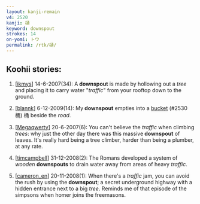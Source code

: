 ```yaml
---
layout: kanji-remain
v4: 2520
kanji: 樋
keyword: downspout
strokes: 14
on-yomi: トウ
permalink: /rtk/樋/
---
```


## Koohii stories: 

1) [<a href="http://kanji.koohii.com/profile/ikmys">ikmys</a>] 14-6-2007(34): A<strong> downspout</strong> is made by hollowing out a <em>tree</em> and placing it to carry water &quot;<em>traffic</em>&quot; from your rooftop down to the ground.

2) [<a href="http://kanji.koohii.com/profile/blannk">blannk</a>] 6-12-2009(14): My<strong> downspout</strong> empties into a <a href="../v4/2530.html">bucket</a> (#2530 桶) 桶 beside the <em>road</em>.

3) [<a href="http://kanji.koohii.com/profile/Megaqwerty">Megaqwerty</a>] 20-6-2007(6): You can&#039;t believe the <em>traffic</em> when climbing <em>trees</em>: why just the other day there was this massive<strong> downspout</strong> of leaves. It&#039;s really hard being a tree climber, harder than being a plumber, at any rate.

4) [<a href="http://kanji.koohii.com/profile/timcampbell">timcampbell</a>] 31-12-2008(2): The Romans developed a system of <em>wooden</em> <strong>downspouts</strong> to drain water away from areas of heavy <em>traffic</em>.

5) [<a href="http://kanji.koohii.com/profile/cameron_en">cameron_en</a>] 20-11-2008(1): When there&#039;s a <em>traffic</em> jam, you can avoid the rush by using the<strong> downspout</strong>; a secret underground highway with a hidden entrance next to a big <em>tree</em>. Reminds me of that episode of the simpsons when homer joins the freemasons.

